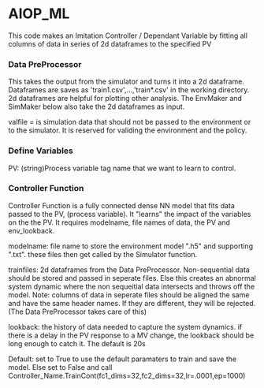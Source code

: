 # AIOP_ML

This code makes an Imitation Controller / Dependant Variable by fitting all columns of data in series of 2d dataframes to the specified PV

### Data PreProcessor

This takes the output from the simulator and turns it into a 2d dataframe. Dataframes are saves as 'train1.csv',...,'train*.csv' in the working directory.  2d dataframes are helpful for plotting other analysis. The EnvMaker and SimMaker below also take the 2d dataframes as input.

valfile = is simulation data that should not be passed to the environment or to the simulator.  It is reserved for validing the environment and the policy.

### Define Variables

PV: (string)Process variable tag name that we want to learn to control.

### Controller Function
Controller Function is a fully connected dense NN model that fits data passed to the PV, (process variable). It "learns" the impact of the variables on the the PV. It requires modelname, file names of data, the PV and env_lookback.

modelname: file name to store the environment model ".h5" and supporting ".txt". these files then get called by the Simulator function.

trainfiles: 2d dataframes from the Data PreProcessor. Non-sequential data should be stored and passed in seperate files. Else this creates an abnormal system dynamic where the non sequeitial data intersects and throws off the model. Note: columns of data in seperate files should be aligned the same and have the same header names. If they are different, they will be rejected. (The Data PreProcessor takes care of this)

lookback: the history of data needed to capture the system dynamics. if there is a delay in the PV response to a MV change, the lookback should be long enough to catch it.  The default is 20s

Default: set to True to use the default paramaters to train and save the model. Else set to False and call Controller_Name.TrainCont(fc1_dims=32,fc2_dims=32,lr=.0001,ep=1000)

